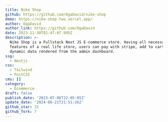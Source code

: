 ```yaml
---
title: Nike Shop
github: https://github.com/OgaDavid/nike-shop
demo: https://nike-shop-two.vercel.app/
author: OgaDavid
author_link: https://github.com/OgaDavid
date: 2023-11-30T02:47:07.995Z
description: >-
  Nike Shop is a Fullstack Next JS E-commerce store. Having all necessary
  features of a real life store, users can pay with stripe, add to cart and view
  dynamic data rendered from the admin dashboard.
ssg:
  - Nextjs
css:
  - Tailwind
  - PostCSS
cms: []
category:
  - Ecommerce
draft: false
publish_date: '2023-07-06T22:05:05Z'
update_date: '2024-06-21T21:51:26Z'
github_star: 31
github_fork: 7
---
```

